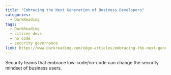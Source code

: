 ```yaml
---
title: "Embracing the Next Generation of Business Developers"
categories:
  - DarkReading
tags:
  - DarkReading
  - citizen devs
  - no code
  - security governance
link: https://www.darkreading.com/edge-articles/embracing-the-next-generation-of-business-developers
---
```


Security teams that embrace low-code/no-code can change the security mindset of business users.
